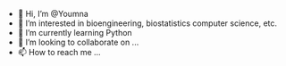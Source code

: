 - 👋 Hi, I’m @Youmna
- 👀 I’m interested in bioengineering, biostatistics computer science, etc.
- 🌱 I’m currently learning Python
- 💞️ I’m looking to collaborate on ...
- 📫 How to reach me ...

<!---
YoumnaAyadi/YoumnaAyadi is a ✨ special ✨ repository because its `README.md` (this file) appears on your GitHub profile.
You can click the Preview link to take a look at your changes.
--->
